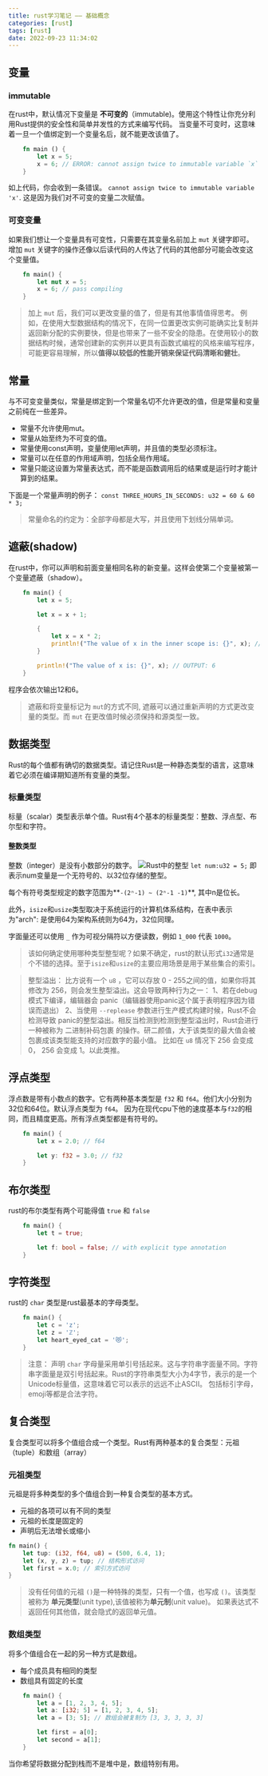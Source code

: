 ```yaml
---
title: rust学习笔记 —— 基础概念
categories: [rust]
tags: [rust]
date: 2022-09-23 11:34:02
---
```

## 变量
### immutable
在rust中，默认情况下变量是 **不可变的**（immutable)。使用这个特性让你充分利用Rust提供的安全性和简单并发性的方式来编写代码。
当变量不可变时，这意味着一旦一个值绑定到一个变量名后，就不能更改该值了。

``` rust
    fn main () {
        let x = 5;
        x = 6; // ERROR: cannot assign twice to immutable variable `x`
    }
```

如上代码，你会收到一条错误。 `cannot assign twice to immutable variable 'x'`. 这是因为我们对不可变的变量二次赋值。

### 可变变量
如果我们想让一个变量具有可变性，只需要在其变量名前加上 `mut` 关键字即可。增加 `mut` 关键字的操作还像以后读代码的人传达了代码的其他部分可能会改变这个变量值。

```rust
    fn main() {
        let mut x = 5;
        x = 6; // pass compiling
    }
```

> 加上 `mut` 后，我们可以更改变量的值了，但是有其他事情值得思考。 例如，在使用大型数据结构的情况下，在同一位置更改实例可能确实比复制并返回新分配的实例要快，但是也带来了一些不安全的隐患。在使用较小的数据结构时候，通常创建新的实例并以更具有函数式编程的风格来编写程序，可能更容易理解，所以**值得以较低的性能开销来保证代码清晰和健壮**。


## 常量

与不可变变量类似，常量是绑定到一个常量名切不允许更改的值，但是常量和变量之前纯在一些差异。

+ 常量不允许使用mut。
+ 常量从始至终为不可变的值。
+ 常量使用const声明，变量使用let声明，并且值的类型必须标注。
+ 常量可以在任意的作用域声明，包括全局作用域。
+ 常量只能这设置为常量表达式，而不能是函数调用后的结果或是运行时才能计算到的结果。

下面是一个常量声明的例子：
`const THREE_HOURS_IN_SECONDS: u32 = 60 & 60 * 3;`
> 常量命名的约定为：全部字母都是大写，并且使用下划线分隔单词。


## 遮蔽(shadow)
在rust中，你可以声明和前面变量相同名称的新变量。这样会使第二个变量被第一个变量遮蔽（shadow）。
```rust
    fn main() {
        let x = 5;

        let x = x + 1;

        {
            let x = x * 2;
            println!("The value of x in the inner scope is: {}", x); // OUTPUT: 12
        }

        println!("The value of x is: {}", x); // OUTPUT: 6
    }
```
程序会依次输出12和6。

> 遮蔽和将变量标记为 `mut`的方式不同, 遮蔽可以通过重新声明的方式更改变量的类型。而 `mut` 在更改值时候必须保持和源类型一致。


## 数据类型

Rust的每个值都有确切的数据类型。请记住Rust是一种静态类型的语言，这意味着它必须在编译期知道所有变量的类型。

### 标量类型
标量（scalar）类型表示单个值。Rust有4个基本的标量类型：整数、浮点型、布尔型和字符。

#### 整数类型
整数（integer）是没有小数部分的数字。
![Rust中的整型](https://cdn.jsdelivr.net/gh/sultan-young/picture-bed/assets/20220923115714.png)
`let num:u32 = 5;` 即表示num变量是一个无符号的、以32位存储的整型。

每个有符号类型规定的数字范围为**`-(2ⁿ-1) ~ (2ⁿ-1 -1)`**, 其中n是位长。

此外，`isize`和`usize`类型取决于系统运行的计算机体系结构，在表中表示为"arch": 是使用64为架构系统则为64为，32位同理。

字面量还可以使用 `_` 作为可视分隔符以方便读数，例如 `1_000` 代表 `1000`。

> 该如何确定使用哪种类型整型呢？如果不确定，rust的默认形式`i32`通常是个不错的选择。至于`isize`和`usize`的主要应用场景是用于某些集合的索引。

> 整型溢出：
> 比方说有一个 `u8` ，它可以存放 0 - 255之间的值，如果你将其修改为 256，则会发生整型溢出。这会导致两种行为之一： 
> 1、若在debug模式下编译，编辑器会 panic（编辑器使用panic这个属于表明程序因为错误而退出）
> 2、当使用 `--replease`  参数进行生产模式构建时候，Rust不会检测导致 panic的整型溢出。相反当检测到检测到整型溢出时，Rust会进行一种被称为 二进制补码包裹 的操作。研二颜值，大于该类型的最大值会被包裹成该类型能支持的对应数字的最小值。 比如在 `u8` 情况下 256 会变成 0， 256 会变成 1。以此类推。


## 浮点类型
浮点数是带有小数点的数字。它有两种基本类型是 `f32` 和 `f64`。他们大小分别为32位和64位。默认浮点类型为 `f64`。 因为在现代cpu下他的速度基本与`f32`的相同，而且精度更高。所有浮点类型都是有符号的。

```rust
    fn main() {
        let x = 2.0; // f64

        let y: f32 = 3.0; // f32
    }
```

## 布尔类型
rust的布尔类型有两个可能得值 `true` 和 `false`
```rust
    fn main() {
        let t = true;

        let f: bool = false; // with explicit type annotation
    }
```

## 字符类型
rust的 `char` 类型是rust最基本的字母类型。

```rust
    fn main() {
        let c = 'z';
        let z = 'ℤ';
        let heart_eyed_cat = '😻';
    }
```

> 注意： 声明 `char` 字母量采用单引号括起来。这与字符串字面量不同。字符串字面量是双引号括起来。Rust的字符串类型大小为4字节，表示的是一个Unicode标量值，这意味着它可以表示的远远不止ASCII。 包括标引字母，emoji等都是合法字符。


## 复合类型

复合类型可以将多个值组合成一个类型。Rust有两种基本的复合类型：元祖（tuple）和数组（array）

### 元祖类型
元祖是将多种类型的多个值组合到一种复合类型的基本方式。
+ 元祖的各项可以有不同的类型
+ 元祖的长度是固定的
+ 声明后无法增长或缩小

```rust
fn main() {
    let tup: (i32, f64, u8) = (500, 6.4, 1);
    let (x, y, z) = tup; // 结构形式访问
    let first = x.0; // 索引方式访问
}
```

> 没有任何值的元祖 `()`是一种特殊的类型，只有一个值，也写成 `()`。该类型被称为 **单元类型**(unit type),该值被称为**单元制**(unit value)。 如果表达式不返回任何其他值，就会隐式的返回单元值。

### 数组类型
将多个值组合在一起的另一种方式是数组。
+ 每个成员具有相同的类型
+ 数组具有固定的长度

```rust 
    fn main() {
        let a = [1, 2, 3, 4, 5];
        let a: [i32; 5] = [1, 2, 3, 4, 5];
        let a = [3; 5]; // 数组会被复制为 [3, 3, 3, 3, 3]

        let first = a[0];
        let second = a[1];
    }
```
当你希望将数据分配到栈而不是堆中是，数组特别有用。